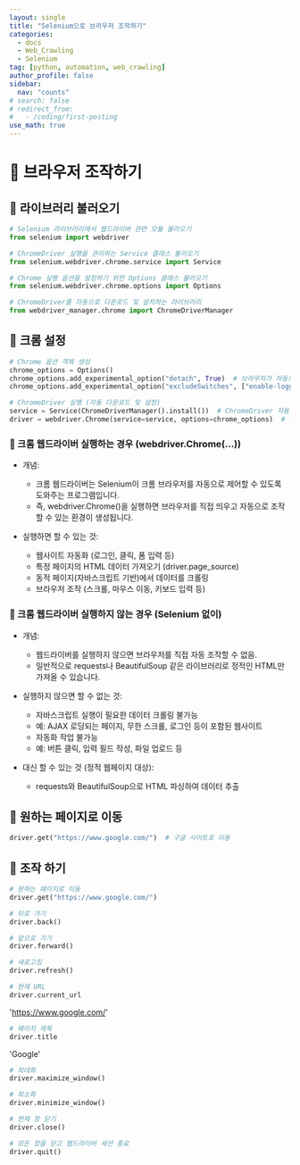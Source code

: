 ```yaml
---
layout: single
title: "Selenium으로 브라우저 조작하기"
categories:
  - docs
  - Web_Crawling
  - Selenium
tag: [python, automation, web_crawling]
author_profile: false
sidebar:
  nav: "counts"
# search: false
# redirect_from:
#   - /coding/first-posting
use_math: true
---
```


# 👑 브라우저 조작하기

## 🍄 라이브러리 불러오기

```python
# Selenium 라이브러리에서 웹드라이버 관련 모듈 불러오기
from selenium import webdriver

# ChromeDriver 실행을 관리하는 Service 클래스 불러오기
from selenium.webdriver.chrome.service import Service

# Chrome 실행 옵션을 설정하기 위한 Options 클래스 불러오기
from selenium.webdriver.chrome.options import Options

# ChromeDriver를 자동으로 다운로드 및 설치하는 라이브러리
from webdriver_manager.chrome import ChromeDriverManager
```

## 🍄 크롬 설정

```python
# Chrome 옵션 객체 생성
chrome_options = Options()
chrome_options.add_experimental_option("detach", True)  # 브라우저가 자동으로 닫히지 않도록 설정
chrome_options.add_experimental_option("excludeSwitches", ["enable-logging"])  # 불필요한 로그 제거

# ChromeDriver 실행 (자동 다운로드 및 설정)
service = Service(ChromeDriverManager().install())  # ChromeDriver 자동 설치 및 실행
driver = webdriver.Chrome(service=service, options=chrome_options)  # 웹드라이버 실행
```

### 🍋 크롬 웹드라이버 실행하는 경우 (webdriver.Chrome(...))

- 개념:

  - 크롬 웹드라이버는 Selenium이 크롬 브라우저를 자동으로 제어할 수 있도록 도와주는 프로그램입니다.
  - 즉, webdriver.Chrome()을 실행하면 브라우저를 직접 띄우고 자동으로 조작할 수 있는 환경이 생성됩니다.

- 실행하면 할 수 있는 것:
  - 웹사이트 자동화 (로그인, 클릭, 폼 입력 등)
  - 특정 페이지의 HTML 데이터 가져오기 (driver.page_source)
  - 동적 페이지(자바스크립트 기반)에서 데이터를 크롤링
  - 브라우저 조작 (스크롤, 마우스 이동, 키보드 입력 등)

### 🍋 크롬 웹드라이버 실행하지 않는 경우 (Selenium 없이)

- 개념:

  - 웹드라이버를 실행하지 않으면 브라우저를 직접 자동 조작할 수 없음.
  - 일반적으로 requests나 BeautifulSoup 같은 라이브러리로 정적인 HTML만 가져올 수 있습니다.

- 실행하지 않으면 할 수 없는 것:

  - 자바스크립트 실행이 필요한 데이터 크롤링 불가능
  - 예: AJAX 로딩되는 페이지, 무한 스크롤, 로그인 등이 포함된 웹사이트
  - 자동화 작업 불가능
  - 예: 버튼 클릭, 입력 필드 작성, 파일 업로드 등

- 대신 할 수 있는 것 (정적 웹페이지 대상):
  - requests와 BeautifulSoup으로 HTML 파싱하여 데이터 추출

## 🍄 원하는 페이지로 이동

```python
driver.get("https://www.google.com/")  # 구글 사이트로 이동
```

## 🍄 조작 하기

```python
# 원하는 페이지로 이동
driver.get("https://www.google.com/")
```

```python
# 뒤로 가기
driver.back()
```

```python
# 앞으로 가기
driver.forward()
```

```python
# 새로고침
driver.refresh()
```

```python
# 현재 URL
driver.current_url
```

'https://www.google.com/'

```python
# 페이지 제목
driver.title
```

'Google'

```python
# 최대화
driver.maximize_window()
```

```python
# 최소화
driver.minimize_window()
```

```python
# 현재 창 닫기
driver.close()
```

```python
# 모든 창을 닫고 웹드라이버 세션 종료
driver.quit()
```
